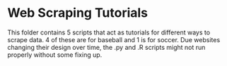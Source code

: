 # Web Scraping Tutorials

This folder contains 5 scripts that act as tutorials for different ways to scrape data. 4 of these are for baseball and 1 is for soccer.
Due websites changing their design over time, the .py and .R scripts might not run properly without some fixing up.
